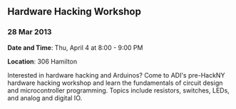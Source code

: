   

## Hardware Hacking Workshop

### 28 Mar 2013

  **Date and Time**: Thu, April 4 at 8:00 - 9:00 PM

  **Location**: 306 Hamilton

Interested in hardware hacking and Arduinos? Come to ADI's pre-HackNY 
hardware hacking workshop and learn the fundamentals of circuit design and 
microcontroller programming. Topics include resistors, switches, LEDs, and 
analog and digital IO.

  
